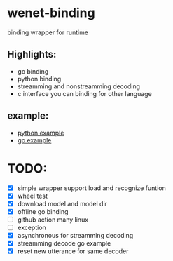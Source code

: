 # wenet-binding
binding wrapper for runtime

## Highlights:

* go binding
* python binding
* streamming and nonstreamming decoding
* c interface you can binding for other language

## example:
- [python example](go/README.md)
- [go example](python/README.md)

# TODO:
- [x] simple wrapper support load and recognize funtion
- [x] wheel test
- [x] download model and model dir
- [x] offline go binding
- [ ] github action many linux
- [ ] exception
- [x] asynchronous for streamming decoding
- [x] streamming decode go example
- [x] reset new utterance for same decoder
